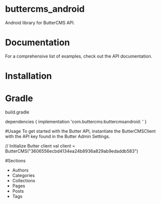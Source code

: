 # buttercms_android
Android library for ButterCMS API.
# Documentation
For a comprehensive list of examples, check out the API documentation.

# Installation
# Gradle

build.gradle

dependencies {
    implementation 'com.buttercms:buttercmsandroid: '
}

#Usage
To get started with the Butter API, instantiate the ButterCMSClient with the API key found in the Butter Admin Settings.

// Initialize Butter client
val client = ButterCMS("3606556ecbd4134ea24b8936a829ab9edaddb583")

#Sections
- Authors
- Categories
- Collections
- Pages
- Posts
- Tags
